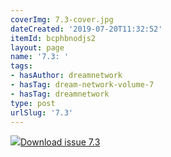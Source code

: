 ```yaml
---
coverImg: 7.3-cover.jpg
dateCreated: '2019-07-20T11:32:52'
itemId: bcphbnodjs2
layout: page
name: '7.3: '
tags:
- hasAuthor: dreamnetwork
- hasTag: dream-network-volume-7
- hasTag: dreamnetwork
type: post
urlSlug: '7.3'
---
```

<img class="card-journal-img" src="../images/7.3-rect.jpg"/><a href="../files/pdfs/Volume_7/7.3-Dream-Network-Bulletin_Volume-7-Number-3.pdf" download="">Download issue 7.3</a>